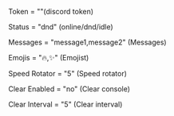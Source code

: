 Token = ""(discord token)

Status = "dnd" (online/dnd/idle)

Messages = "message1,message2" (Messages)

Emojis = "🔥,✨" (Emojist)

Speed Rotator = "5" (Speed rotator)

Clear Enabled = "no" (Clear console)

Clear Interval = "5" (Clear interval)
